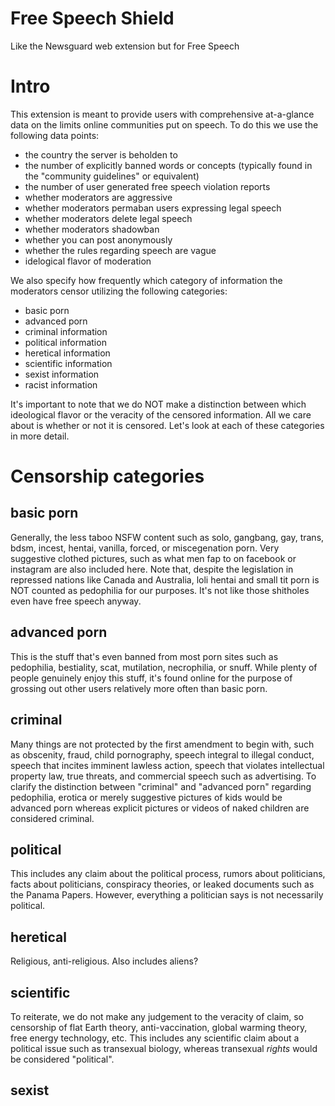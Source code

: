 # Free Speech Shield
Like the Newsguard web extension but for Free Speech

# Intro
This extension is meant to provide users with comprehensive at-a-glance data on the limits online communities put on speech. To do this we use the following data points:

* the country the server is beholden to
* the number of explicitly banned words or concepts (typically found in the "community guidelines" or equivalent)
* the number of user generated free speech violation reports
* whether moderators are aggressive
* whether moderators permaban users expressing legal speech
* whether moderators delete legal speech
* whether moderators shadowban
* whether you can post anonymously
* whether the rules regarding speech are vague
* idelogical flavor of moderation

We also specify how frequently which category of information the moderators censor utilizing the following categories:

* basic porn
* advanced porn
* criminal information
* political information
* heretical information
* scientific information
* sexist information
* racist information

It's important to note that we do NOT make a distinction between which ideological flavor or the veracity of the censored information. All we care about is whether or not it is censored. Let's look at each of these categories in more detail.

# Censorship categories

## basic porn
Generally, the less taboo NSFW content such as solo, gangbang, gay, trans, bdsm, incest, hentai, vanilla, forced, or miscegenation porn. Very suggestive clothed pictures, such as what men fap to on facebook or instagram are also included here. Note that, despite the legislation in repressed nations like Canada and Australia, loli hentai and small tit porn is NOT counted as pedophilia for our purposes. It's not like those shitholes even have free speech anyway.

## advanced porn
This is the stuff that's even banned from most porn sites such as pedophilia, bestiality, scat, mutilation, necrophilia, or snuff. While plenty of people genuinely enjoy this stuff, it's found online for the purpose of grossing out other users relatively more often than basic porn. 

## criminal
Many things are not protected by the first amendment to begin with, such as obscenity, fraud, child pornography, speech integral to illegal conduct, speech that incites imminent lawless action, speech that violates intellectual property law, true threats, and commercial speech such as advertising. To clarify the distinction between "criminal" and "advanced porn" regarding pedophilia, erotica or merely suggestive pictures of kids would be advanced porn whereas explicit pictures or videos of naked children are considered criminal.

## political
This includes any claim about the political process, rumors about politicians, facts about politicians, conspiracy theories, or leaked documents such as the Panama Papers. However, everything a politician says is not necessarily political.

## heretical
Religious, anti-religious. Also includes aliens?

## scientific
To reiterate, we do not make any judgement to the veracity of claim, so censorship of flat Earth theory, anti-vaccination, global warming theory, free energy technology, etc.  This includes any scientific claim about a political issue such as transexual biology, whereas transexual *rights* would be considered "political".

## sexist